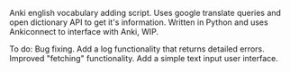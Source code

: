 Anki english vocabulary adding script. Uses google translate queries and open dictionary API to get it's information. Written in Python and uses Ankiconnect to interface with Anki, WIP.  

To do: 
    Bug fixing.
    Add a log functionality that returns detailed errors. 
    Improved "fetching" functionality.
    Add a simple text input user interface.
    

    